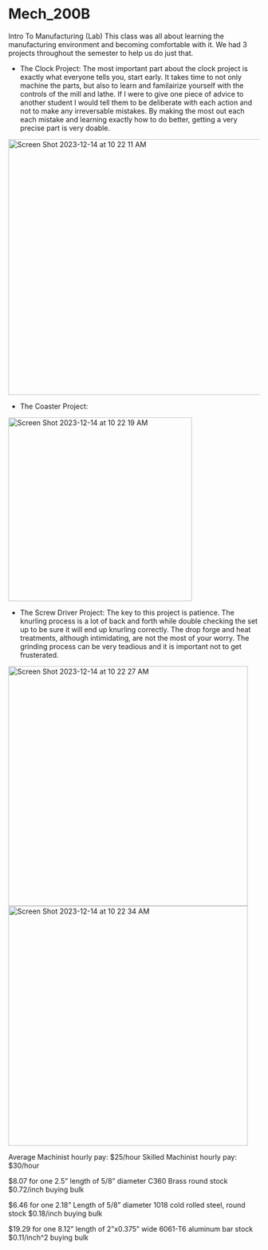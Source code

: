 # Mech_200B
Intro To Manufacturing (Lab)
This class was all about learning the manufacturing environment and becoming comfortable with it. We had 3 projects throughout the semester to help us do just that.

- The Clock Project: 
The most important part about the clock project is exactly what everyone tells you, start early. It takes time to not only machine the parts, but also to learn and familairize yourself with the controls of the mill and lathe. If I were to give one piece of advice to another student I would tell them to be deliberate with each action and not to make any irreversable mistakes. By making the most out each each mistake and learning exactly how to do better, getting a very precise part is very doable.
<img width="512" alt="Screen Shot 2023-12-14 at 10 22 11 AM" src="https://github.com/mtannyr/Mech_200B/assets/132494338/97f056d1-9874-4f1b-ac11-53411b95eedc">

- The Coaster Project: 
<img width="368" alt="Screen Shot 2023-12-14 at 10 22 19 AM" src="https://github.com/mtannyr/Mech_200B/assets/132494338/0de6f045-d859-4cd6-b691-839121ff2914">


- The Screw Driver Project: 
The key to this project is patience. The knurling process is a lot of back and forth while double checking the set up to be sure it will end up knurling correctly. The drop forge and heat treatments, although intimidating, are not the most of your worry. The grinding process can be very teadious and it is important not to get frusterated.
<img width="480" alt="Screen Shot 2023-12-14 at 10 22 27 AM" src="https://github.com/mtannyr/Mech_200B/assets/132494338/ac5f3115-0bc8-42e8-8510-a8259a91896e">
<img width="480" alt="Screen Shot 2023-12-14 at 10 22 34 AM" src="https://github.com/mtannyr/Mech_200B/assets/132494338/7122c2f3-dad1-418a-89f5-f97616c504a3">

Average Machinist hourly pay: $25/hour
Skilled Machinist hourly pay: $30/hour

$8.07 for one 2.5” length of 5/8” diameter C360 Brass round stock
$0.72/inch buying bulk

$6.46 for one 2.18” Length of 5/8” diameter 1018 cold rolled steel, round stock
$0.18/inch buying bulk

$19.29 for one 8.12” length of 2”x0.375” wide 6061-T6 aluminum bar stock
$0.11/inch^2 buying bulk
